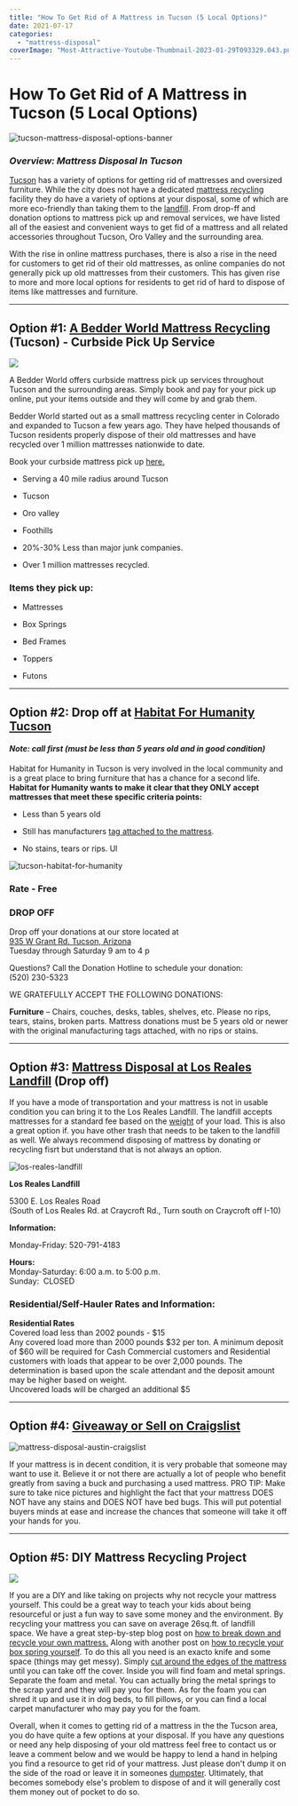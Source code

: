 ```yaml
---
title: "How To Get Rid of A Mattress in Tucson (5 Local Options)"
date: 2021-07-17
categories: 
  - "mattress-disposal"
coverImage: "Most-Attractive-Youtube-Thumbnail-2023-01-29T093329.043.png"
---
```


# How To Get Rid of A Mattress in Tucson (5 Local Options)

![tucson-mattress-disposal-options-banner](images/Most-Attractive-Youtube-Thumbnail-2023-01-29T093329.043-1024x576.png)

### _Overview: Mattress Disposal In Tucson_

[Tucson](https://www.visittucson.org/visit/about/around-tucson) has a variety of options for getting rid of mattresses and oversized furniture. While the city does not have a dedicated [mattress recycling](https://www.abedderworld.com/how-to-recycle-a-mattress/) facility they do have a variety of options at your disposal, some of which are more eco-friendly than taking them to the [landfill](https://www.theguardian.com/environment/2020/feb/12/mattress-landfill-crisis-recycling-nightmare). From drop-ff and donation options to mattress pick up and removal services, we have listed all of the easiest and convenient ways to get fid of a mattress and all related accessories throughout Tucson, Oro Valley and the surrounding area. 

With the rise in online mattress purchases, there is also a rise in the need for customers to get rid of their old mattresses, as online companies do not generally pick up old mattresses from their customers. This has given rise to more and more local options for residents to get rid of hard to dispose of items like mattresses and furniture. 

* * *

## Option #1: [A Bedder World Mattress Recycling](https://www.abedderworld.com/mattress-disposal-tucson-az/) (Tucson) - Curbside Pick Up Service[](https://www.abedderworld.com/mattress-disposal-tucson-az/)

![](images/Untitled-design-95-2-768x417.png)

A Bedder World offers curbside mattress pick up services throughout Tucson and the surrounding areas. Simply book and pay for your pick up online, put your items outside and they will come by and grab them.

Bedder World started out as a small mattress recycling center in Colorado and expanded to Tucson a few years ago. They have helped thousands of Tucson residents properly dispose of their old mattresses and have recycled over 1 million mattresses nationwide to date.

Book your curbside mattress pick up [here.](https://www.abedderworld.com/mattress-disposal-tucson-az/)

- Serving a 40 mile radius around Tucson

- Tucson

- Oro valley

- Foothills

- 20%-30% Less than major junk companies.

- Over 1 million mattresses recycled.

### Items they pick up:

- Mattresses

- Box Springs

- Bed Frames

- Toppers

- Futons

* * *

## Option #2: Drop off at [Habitat For Humanity Tucson](https://www.recology.com/recology-portland/bulky-items/)

#### _Note: call first (must be less than 5 years old and in good condition)_

Habitat for Humanity in Tucson is very involved in the local community and is a great place to bring furniture that has a chance for a second life.  **Habitat for Humanity wants to make it clear that they ONLY accept mattresses that meet these specific criteria points:**

- Less than 5 years old 

- Still has manufacturers [tag attached to the mattress](https://www.abedderworld.com/mattress-tags.html/). 

- No stains, tears or rips. Ul

![tucson-habitat-for-humanity](images/collage1-1024x503-1-768x377.jpeg)

### Rate **- Free**

### DROP OFF

Drop off your donations at our store located at  
[935 W Grant Rd. Tucson, Arizona](https://goo.gl/maps/LV8cUza6YjT2)  
Tuesday through Saturday 9 am to 4 p

Questions? Call the Donation Hotline to schedule your donation:  
(520) 230-5323

WE GRATEFULLY ACCEPT THE FOLLOWING DONATIONS:

**Furniture** – Chairs, couches, desks, tables, shelves, etc. Please no rips, tears, stains, broken parts. Mattress donations must be 5 years old or newer with the original manufacturing tags attached, with no rips or stains.  

* * *

## Option #3: [Mattress Disposal at Los Reales Landfill](https://www.tucsonaz.gov/es/los-reales-landfill) (Drop off)

If you have a mode of transportation and your mattress is not in usable condition you can bring it to the Los Reales Landfill. The landfill accepts mattresses for a standard fee based on the [weight](https://www.abedderworld.com/how-much-does-a-mattress-weigh.html/) of your load. This is also a great option if. you have other trash that needs to be taken to the landfill as well. We always recommend disposing of mattress by donating or recycling fisrt but understand that is not always an option. 

![los-reales-landfill](images/LandfillSign.jpeg)

**Los Reales Landfill**

5300 E. Los Reales Road  
(South of Los Reales Rd. at Craycroft Rd., Turn south on Craycroft off I-10)

**Information:**

Monday-Friday: 520-791-4183

**Hours:**  
Monday-Saturday: 6:00 a.m. to 5:00 p.m.  
Sunday:  CLOSED

### Residential/Self-Hauler Rates and Information:

**Residential Rates**  
Covered load less than 2002 pounds - $15  
Any covered load more than 2000 pounds $32 per ton. A minimum deposit of $60 will be required for Cash Commercial customers and Residential customers with loads that appear to be over 2,000 pounds. The determination is based upon the scale attendant and the deposit amount may be higher based on weight.  
Uncovered loads will be charged an additional $5

* * *

## Option #4: [Giveaway or Sell on Craigslist](https://tucson.craigslist.org/)

![mattress-disposal-austin-craigslist](images/Screen-Shot-2019-12-11-at-8.06.07-AM-768x628.png)

If your mattress is in decent condition, it is very probable that someone may want to use it. Believe it or not there are actually a lot of people who benefit greatly from saving a buck and purchasing a used mattress. PRO TIP: Make sure to take nice pictures and highlight the fact that your mattress DOES NOT have any stains and DOES NOT have bed bugs. This will put potential buyers minds at ease and increase the chances that someone will take it off your hands for you.

* * *

## Option #5: DIY Mattress Recycling Project

![](images/Screen-Shot-2019-04-08-at-1.56.55-PM-768x429.png)

If you are a DIY and like taking on projects why not recycle your mattress yourself. This could be a great way to teach your kids about being resourceful or just a fun way to save some money and the environment. By recycling your mattress you can save on average 26sq.ft. of landfill space. We have a great step-by-step blog post on [how to break down and recycle your own mattress.](https://www.abedderworld.com/how-to-recycle-a-mattress/) Along with another post on [how to recycle your box spring yourself](https://www.abedderworld.com/how-to-recycle-a-box-spring/). To do this all you need is an exacto knife and some space (things may get messy). Simply [cut around the edges of the mattress](https://www.abedderworld.com/how-to-cut-a-memory-foam-mattress.html/) until you can take off the cover. Inside you will find foam and metal springs. Separate the foam and metal. You can actually bring the metal springs to the scrap yard and they will pay you for them. As for the foam you can shred it up and use it in dog beds, to fill pillows, or you can find a local carpet manufacturer who may pay you for the foam.

Overall, when it comes to getting rid of a mattress in the the Tucson area, you do have quite a few options at your disposal. If you have any questions or need any help disposing of your old mattress feel free to contact us or leave a comment below and we would be happy to lend a hand in helping you find a resource to get rid of your mattress. Just please don't dump it on the side of the road or leave it in someones [dumpster](https://www.abedderworld.com/get-rid-of-a-mattress-by-throwing-it-in-the-dumpster.html/). Ultimately, that becomes somebody else's problem to dispose of and it will generally cost them money out of pocket to do so.
